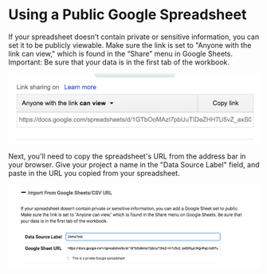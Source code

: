 # Using a Public Google Spreadsheet

If your spreadsheet doesn’t contain private or sensitive information, you can set it to be publicly viewable. Make sure the link is set to "Anyone with the link can view," which is found in the “Share” menu in Google Sheets. Important: Be sure that your data is in the first tab of the workbook.

![](../../.gitbook/assets/screen-shot-2019-09-09-at-9.20.09-am.png)

Next, you'll need to copy the spreadsheet's URL from the address bar in your browser. Give your project a name in the "Data Source Label" field, and paste in the URL you copied from your spreadsheet.

![](../../.gitbook/assets/screen-shot-2019-09-09-at-9.20.38-am.png)

